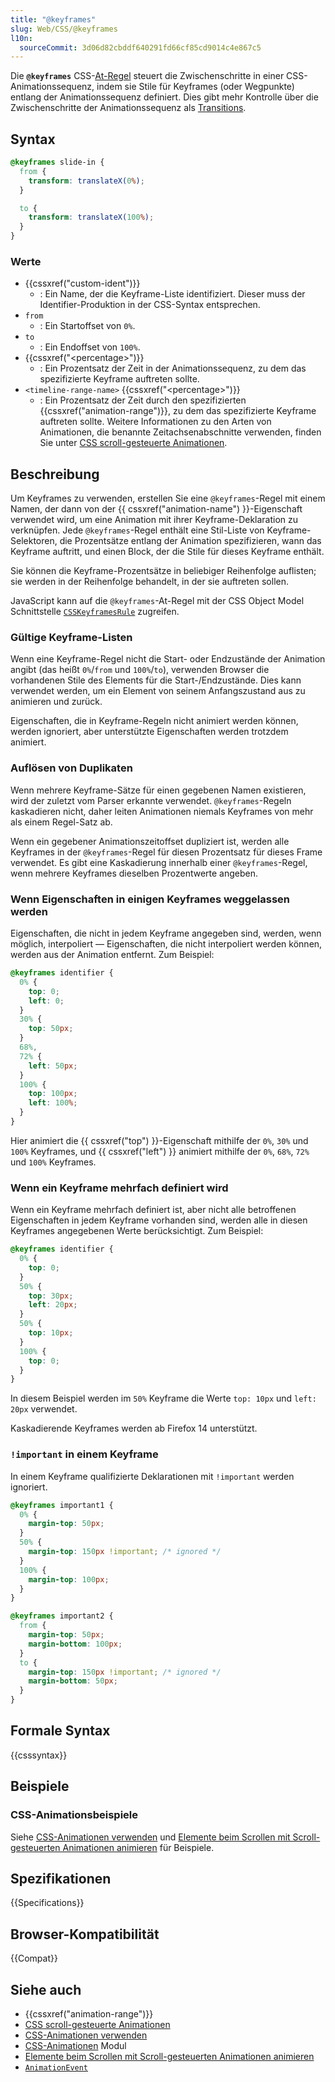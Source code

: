 ```yaml
---
title: "@keyframes"
slug: Web/CSS/@keyframes
l10n:
  sourceCommit: 3d06d82cbddf640291fd66cf85cd9014c4e867c5
---
```


Die **`@keyframes`** CSS-[At-Regel](/de/docs/Web/CSS/CSS_syntax/At-rule) steuert die Zwischenschritte in einer CSS-Animationssequenz, indem sie Stile für Keyframes (oder Wegpunkte) entlang der Animationssequenz definiert. Dies gibt mehr Kontrolle über die Zwischenschritte der Animationssequenz als [Transitions](/de/docs/Web/CSS/CSS_transitions).

## Syntax

```css
@keyframes slide-in {
  from {
    transform: translateX(0%);
  }

  to {
    transform: translateX(100%);
  }
}
```

### Werte

- {{cssxref("custom-ident")}}
  - : Ein Name, der die Keyframe-Liste identifiziert. Dieser muss der Identifier-Produktion in der CSS-Syntax entsprechen.
- `from`
  - : Ein Startoffset von `0%`.
- `to`
  - : Ein Endoffset von `100%`.
- {{cssxref("&lt;percentage&gt;")}}
  - : Ein Prozentsatz der Zeit in der Animationssequenz, zu dem das spezifizierte Keyframe auftreten sollte.
- `<timeline-range-name>` {{cssxref("&lt;percentage&gt;")}}
  - : Ein Prozentsatz der Zeit durch den spezifizierten {{cssxref("animation-range")}}, zu dem das spezifizierte Keyframe auftreten sollte. Weitere Informationen zu den Arten von Animationen, die benannte Zeitachsenabschnitte verwenden, finden Sie unter [CSS scroll-gesteuerte Animationen](/de/docs/Web/CSS/CSS_scroll-driven_animations).

## Beschreibung

Um Keyframes zu verwenden, erstellen Sie eine `@keyframes`-Regel mit einem Namen, der dann von der {{ cssxref("animation-name") }}-Eigenschaft verwendet wird, um eine Animation mit ihrer Keyframe-Deklaration zu verknüpfen. Jede `@keyframes`-Regel enthält eine Stil-Liste von Keyframe-Selektoren, die Prozentsätze entlang der Animation spezifizieren, wann das Keyframe auftritt, und einen Block, der die Stile für dieses Keyframe enthält.

Sie können die Keyframe-Prozentsätze in beliebiger Reihenfolge auflisten; sie werden in der Reihenfolge behandelt, in der sie auftreten sollen.

JavaScript kann auf die `@keyframes`-At-Regel mit der CSS Object Model Schnittstelle [`CSSKeyframesRule`](/de/docs/Web/API/CSSKeyframesRule) zugreifen.

### Gültige Keyframe-Listen

Wenn eine Keyframe-Regel nicht die Start- oder Endzustände der Animation angibt (das heißt `0%`/`from` und `100%`/`to`), verwenden Browser die vorhandenen Stile des Elements für die Start-/Endzustände. Dies kann verwendet werden, um ein Element von seinem Anfangszustand aus zu animieren und zurück.

Eigenschaften, die in Keyframe-Regeln nicht animiert werden können, werden ignoriert, aber unterstützte Eigenschaften werden trotzdem animiert.

### Auflösen von Duplikaten

Wenn mehrere Keyframe-Sätze für einen gegebenen Namen existieren, wird der zuletzt vom Parser erkannte verwendet. `@keyframes`-Regeln kaskadieren nicht, daher leiten Animationen niemals Keyframes von mehr als einem Regel-Satz ab.

Wenn ein gegebener Animationszeitoffset dupliziert ist, werden alle Keyframes in der `@keyframes`-Regel für diesen Prozentsatz für dieses Frame verwendet. Es gibt eine Kaskadierung innerhalb einer `@keyframes`-Regel, wenn mehrere Keyframes dieselben Prozentwerte angeben.

### Wenn Eigenschaften in einigen Keyframes weggelassen werden

Eigenschaften, die nicht in jedem Keyframe angegeben sind, werden, wenn möglich, interpoliert — Eigenschaften, die nicht interpoliert werden können, werden aus der Animation entfernt. Zum Beispiel:

```css
@keyframes identifier {
  0% {
    top: 0;
    left: 0;
  }
  30% {
    top: 50px;
  }
  68%,
  72% {
    left: 50px;
  }
  100% {
    top: 100px;
    left: 100%;
  }
}
```

Hier animiert die {{ cssxref("top") }}-Eigenschaft mithilfe der `0%`, `30%` und `100%` Keyframes, und {{ cssxref("left") }} animiert mithilfe der `0%`, `68%`, `72%` und `100%` Keyframes.

### Wenn ein Keyframe mehrfach definiert wird

Wenn ein Keyframe mehrfach definiert ist, aber nicht alle betroffenen Eigenschaften in jedem Keyframe vorhanden sind, werden alle in diesen Keyframes angegebenen Werte berücksichtigt. Zum Beispiel:

```css
@keyframes identifier {
  0% {
    top: 0;
  }
  50% {
    top: 30px;
    left: 20px;
  }
  50% {
    top: 10px;
  }
  100% {
    top: 0;
  }
}
```

In diesem Beispiel werden im `50%` Keyframe die Werte `top: 10px` und `left: 20px` verwendet.

Kaskadierende Keyframes werden ab Firefox 14 unterstützt.

### `!important` in einem Keyframe

In einem Keyframe qualifizierte Deklarationen mit `!important` werden ignoriert.

```css
@keyframes important1 {
  0% {
    margin-top: 50px;
  }
  50% {
    margin-top: 150px !important; /* ignored */
  }
  100% {
    margin-top: 100px;
  }
}

@keyframes important2 {
  from {
    margin-top: 50px;
    margin-bottom: 100px;
  }
  to {
    margin-top: 150px !important; /* ignored */
    margin-bottom: 50px;
  }
}
```

## Formale Syntax

{{csssyntax}}

## Beispiele

### CSS-Animationsbeispiele

Siehe [CSS-Animationen verwenden](/de/docs/Web/CSS/CSS_animations/Using_CSS_animations) und [Elemente beim Scrollen mit Scroll-gesteuerten Animationen animieren](https://developer.chrome.com/docs/css-ui/scroll-driven-animations) für Beispiele.

## Spezifikationen

{{Specifications}}

## Browser-Kompatibilität

{{Compat}}

## Siehe auch

- {{cssxref("animation-range")}}
- [CSS scroll-gesteuerte Animationen](/de/docs/Web/CSS/CSS_scroll-driven_animations)
- [CSS-Animationen verwenden](/de/docs/Web/CSS/CSS_animations/Using_CSS_animations)
- [CSS-Animationen](/de/docs/Web/CSS/CSS_animations) Modul
- [Elemente beim Scrollen mit Scroll-gesteuerten Animationen animieren](https://developer.chrome.com/docs/css-ui/scroll-driven-animations)
- [`AnimationEvent`](/de/docs/Web/API/AnimationEvent)
